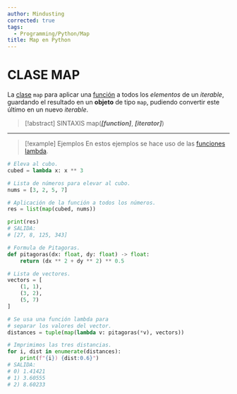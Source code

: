 ```yaml
---
author: Mindusting
corrected: true
tags:
  - Programming/Python/Map
title: Map en Python
---
```


# CLASE MAP

La [clase](py_class.md) `map` para aplicar una [función](py_function.md) a todos los *elementos* de un *iterable*, guardando el resultado en un **objeto** de tipo `map`, pudiendo convertir este último en un nuevo *iterable*.

> [!abstract] SINTAXIS
> map(***\[function]***, ***\[iterator]***)

---

> [!example] Ejemplos
> En estos ejemplos se hace uso de las [funciones lambda](py_lambda.md).

```python
# Eleva al cubo.
cubed = lambda x: x ** 3

# Lista de números para elevar al cubo.
nums = [3, 2, 5, 7]

# Aplicación de la función a todos los números.
res = list(map(cubed, nums))

print(res)
# SALIDA:
# [27, 8, 125, 343]
```

```python
# Formula de Pitagoras.
def pitagoras(dx: float, dy: float) -> float:
    return (dx ** 2 + dy ** 2) ** 0.5

# Lista de vectores.
vectors = [
    (1, 1),
    (3, 2),
    (5, 7)
]

# Se usa una función lambda para
# separar los valores del vector.
distances = tuple(map(lambda v: pitagoras(*v), vectors))

# Imprimimos las tres distancias.
for i, dist in enumerate(distances):
    print(f"{i}) {dist:0.6}")
# SALIDA:
# 0) 1.41421
# 1) 3.60555
# 2) 8.60233
```
